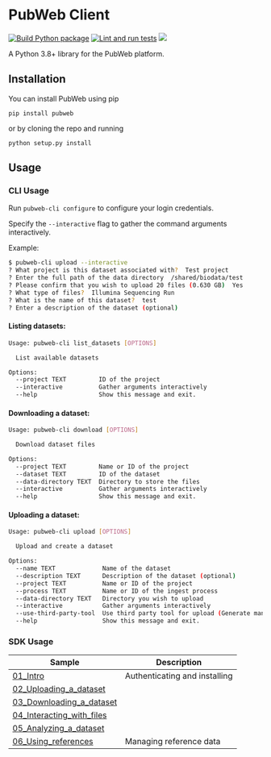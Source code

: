 # PubWeb Client

[![Build Python package](https://github.com/FredHutch/PubWeb-client/actions/workflows/package.yml/badge.svg)](https://github.com/FredHutch/PubWeb-client/actions/workflows/package.yml)
[![Lint and run tests](https://github.com/FredHutch/PubWeb-client/actions/workflows/lint.yml/badge.svg)](https://github.com/FredHutch/PubWeb-client/actions/workflows/lint.yml)
![](https://img.shields.io/pypi/v/pubweb.svg)

A Python 3.8+ library for the PubWeb platform.

## Installation

You can install PubWeb using pip

`pip install pubweb`

or by cloning the repo and running

`python setup.py install`

## Usage

### CLI Usage

Run `pubweb-cli configure` to configure your login credentials.

Specify the `--interactive` flag to gather the command arguments interactively. 

Example:

```bash
$ pubweb-cli upload --interactive
? What project is this dataset associated with?  Test project
? Enter the full path of the data directory  /shared/biodata/test
? Please confirm that you wish to upload 20 files (0.630 GB)  Yes
? What type of files?  Illumina Sequencing Run
? What is the name of this dataset?  test
? Enter a description of the dataset (optional)
```


#### Listing datasets:
```bash
Usage: pubweb-cli list_datasets [OPTIONS]

  List available datasets

Options:
  --project TEXT         ID of the project
  --interactive          Gather arguments interactively
  --help                 Show this message and exit.
```


#### Downloading a dataset:
```bash
Usage: pubweb-cli download [OPTIONS]

  Download dataset files

Options:
  --project TEXT         Name or ID of the project
  --dataset TEXT         ID of the dataset
  --data-directory TEXT  Directory to store the files
  --interactive          Gather arguments interactively
  --help                 Show this message and exit.
```

#### Uploading a dataset:
```bash
Usage: pubweb-cli upload [OPTIONS]

  Upload and create a dataset

Options:
  --name TEXT             Name of the dataset
  --description TEXT      Description of the dataset (optional)
  --project TEXT          Name or ID of the project
  --process TEXT          Name or ID of the ingest process
  --data-directory TEXT   Directory you wish to upload
  --interactive           Gather arguments interactively
  --use-third-party-tool  Use third party tool for upload (Generate manifest and one-time upload authentication token)
  --help                  Show this message and exit.
```

### SDK Usage

| Sample                                                               | Description                   |
|----------------------------------------------------------------------|-------------------------------|
| [01_Intro](samples/01_Intro.ipynb)                                   | Authenticating and installing |
| [02_Uploading_a_dataset](samples/02_Uploading_a_dataset.ipynb)       |                               |
| [03_Downloading_a_dataset](samples/03_Downloading_a_dataset.ipynb)   |                               |
| [04_Interacting_with_files](samples/04_Interacting_with_files.ipynb) |                               |
| [05_Analyzing_a_dataset](samples/05_Analyzing_a_dataset.ipynb)       |                               |
| [06_Using_references](samples/06_Using_references.ipynb)             | Managing reference data       |
